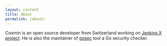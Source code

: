 ```yaml
---
layout: content
title: About
permalink: /about/
---
```


Cosmin is an open source developer from Switzerland working on [Jenkins X project](https://github.com/jenkins-x/jx). He is also the maintainer of [gosec](https://github.com/securego/gosec) tool a Go security checker.
